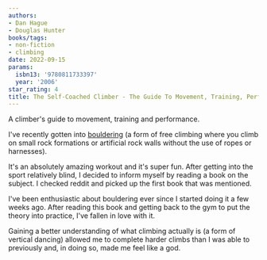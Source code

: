 ```yaml
---
authors:
- Dan Hague
- Douglas Hunter
books/tags:
- non-fiction
- climbing
date: 2022-09-15
params:
  isbn13: '9780811733397'
  year: '2006'
star_rating: 4
title: The Self-Coached Climber - The Guide To Movement, Training, Performance
---
```


A climber's guide to movement, training and performance.

<!--more-->

I've recently gotten into [bouldering](https://en.wikipedia.org/wiki/Bouldering)
(a form of free climbing where you climb on small rock formations or artificial
rock walls without the use of ropes or harnesses).

It's an absolutely amazing workout and it's super fun. After getting into the
sport relatively blind, I decided to inform myself by reading a book on the
subject. I checked reddit and picked up the first book that was mentioned.

I've been enthusiastic about bouldering ever since I started doing it a few
weeks ago. After reading this book and getting back to the gym to put the theory
into practice, I've fallen in love with it.

Gaining a better understanding of what climbing actually is (a form of vertical
dancing) allowed me to complete harder climbs than I was able to previously and,
in doing so, made me feel like a god.